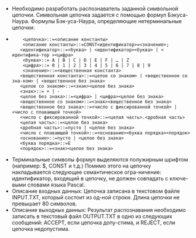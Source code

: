  - Необходимо разработать распознаватель заданной символьной цепочки. Символьная цепочка задается с помощью формул Бэкуса-Наура. Формулы Бэк-уса-Наура, определяющие нетерминальные цепочки:
 - 
           <цепочка>::=<описание константы>
           <описание константы>::=CONST<идентификатор>=<значение>;
          <идентификатор>::=<буква> | <идентификатор><буква> | < идентифика-тор ><цифра>
           <буква>::= A | B | C | D | E | F | … | Z
           <цифра>::= 0 | 1 | 2 | 3 | 4 | 5 | 6 | 7 | 8 | 9
           <значение>::=<вещественная константа>	
          <вещественная константа>::=<целое со знаком> | <вещественное со зна-ком> | <вещественное без знака>
          <целое со знаком>::=<знак><целое без знака>
          <знак>::= + | -
          <целое без знака>::=<цифра> | <цифра><целое без знака>
          <вещественное со знаком>::=<знак><вещественное без знака>
          <вещественное без знака>::=<число с фиксированной точкой> | <число с плавающей точкой>
          <число с фиксированной точкой>::=<целая часть>.<дробная часть>
          <целая часть>::=<целое без знака>
          <дробная часть>::=пусто | <целое без знака>
          <число с плавающей точкой>::=<основание><буква порядка><порядок>
          <основание>::=пусто | <целое без знака>
          <буква порядка>::=E
          <порядок>::=<знак><целое без знака>
          
 - Терминальные символы формул выделяются полужирным шрифтом (например: $, CONST и т.д.)
Помимо этого на цепочку накладывается следующее семантическое огра-ничение: идентификатор, входящий в цепочку, не должен совпадать с ключе-выми словами языка Pascal.
 - Описание входных данных:
Цепочка записана в текстовом файле INPUT.TXT, который состоит из од-ной строки. Длина цепочки не превышает 80 символов.
 - Описание выходных данных:
Результат распознавания необходимо записать в текстовый файл OUTPUT.TXT в одно из следующих сообщений: ACCEPT, если цепочка допу-стима, и REJECT, если цепочка недопустима.
